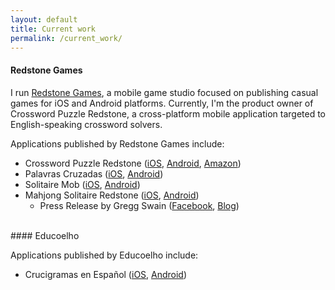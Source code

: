 ```yaml
---
layout: default
title: Current work
permalink: /current_work/
---
```


#### Redstone Games

I run [Redstone Games](https://www.redstonegames.mobi), a mobile game studio focused on publishing casual games for iOS and Android platforms. Currently, I'm the product owner of Crossword Puzzle Redstone, a cross-platform mobile application targeted to English-speaking crossword solvers.

Applications published by Redstone Games include:

- Crossword Puzzle Redstone ([iOS](https://itunes.apple.com/app/id957848865), [Android](https://play.google.com/store/apps/details?id=mobi.redstonegames.crossword.en), [Amazon](https://www.amazon.com/dp/B01J92QJZO/))
- Palavras Cruzadas ([iOS](https://itunes.apple.com/app/id917832873), [Android](https://play.google.com/store/apps/details?id=mobi.redstonegames.crossword))
- Solitaire Mob ([iOS](https://itunes.apple.com/app/id815772160), [Android](https://play.google.com/store/apps/details?id=com.casualon.games.klondikesolitaire))
- Mahjong Solitaire Redstone ([iOS](https://itunes.apple.com/app/id880605393), [Android](https://play.google.com/store/apps/details?id=mobi.redstonegames.redstonemahjong))
  - Press Release by Gregg Swain ([Facebook](https://www.facebook.com/gregg.swain.5/posts/529438413931091), [Blog](https://www.mahjongtreasures.com/2016/06/12/the-viridian-set/))

<br>
#### Educoelho

Applications published by Educoelho include:

- Crucigramas en Español ([iOS](https://itunes.apple.com/app/id1635795449), [Android](https://play.google.com/store/apps/details?id=com.educoelho.crucigrama))